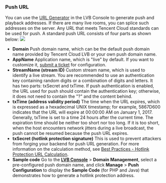 
### Push URL 
You can use the [URL Generator](https://console.cloud.tencent.com/live/addrgenerator/addrgenerator) in the LVB Console to generate push and playback addresses. If there are many live rooms, you can splice such addresses on the server. Any URL that meets Tencent Cloud standards can be used for push. A standard push URL consists of four parts as shown below:
![](https://main.qcloudimg.com/raw/f94876b78d22d9d90570cac9d4d61eb2.png)
- **Domain**
Push domain name, which can be the default push domain name provided by Tencent Cloud LVB or your own push domain name.
- **AppName**
Application name, which is "live" by default. If you want to customize it, [submit a ticket](https://console.cloud.tencent.com/workorder/category) for configuration.
- **StreamName (stream ID)**
Custom stream name, which is used to identify a live stream. You are recommended to use an authentication key containing random digits or a combination of digits and letters. It has two parts: txSecret and txTime. If push authentication is enabled, the URL used for push should contain the authentication key; otherwise, it does not need to contain the "?" and the content behind.
- **txTime (address validity period)** 
The time when the URL expires, which is expressed as a hexadecimal UNIX timestamp; for example, 5867D600 indicates that the URL will expire at 00:00:00 AM on January 1, 2017. Generally, txTime is set to a time 24 hours after the current time. The expiration time should be neither too short nor too long. If it is too short, when the host encounters network jitters during a live broadcast, the push cannot be resumed because the push URL expires.
- **txSecret (hotlink protection signature)**
This is used to prevent attackers from forging your backend for push URL generation. For more information on the calculation method, see [Best Practices - Hotlink Protection URL Calculation](https://cloud.tencent.com/document/product/267/32735).
- **Sample code**
Go to the [**LVB Console**](https://console.cloud.tencent.com/) > **Domain Management**, select a pre-configured push domain name, and click **Manage** > **Push Configuration** to display the **Sample Code** (for PHP and Java) that demonstrates how to generate a hotlink protection address.


